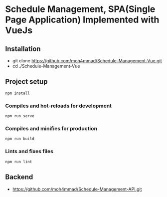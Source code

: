 # Schedule Management, SPA(Single Page Application) Implemented with VueJs

## Installation

- git clone https://github.com/moh4mmad/Schedule-Management-Vue.git
- cd ./Schedule-Management-Vue

## Project setup

```
npm install
```

### Compiles and hot-reloads for development

```
npm run serve
```

### Compiles and minifies for production

```
npm run build
```

### Lints and fixes files

```
npm run lint
```

## Backend

- https://github.com/moh4mmad/Schedule-Management-API.git
